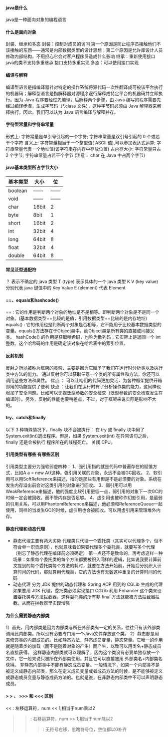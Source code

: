 #### java是什么

java是一种面向对象的编程语言

#### 什么是面向对象

封装、继承和多态 封装：控制对成员的访问 第一个原因是防止程序员接触他们不该接触的东西——通常是内部数据类型的设计思想；第二个原因是允许库设计人员修改内部结构，不用担心它会对客户程序员造成什么影响 继承：重新使用接口
java的类不支持多重继承 接口支持多重实现 多态：可以使用接口实现

#### 编译与解释

编译型语言是指编译器针对特定的操作系统将源代码一次性翻译成可被该平台执行的机器码；解释型语言是指解释器对源程序逐行解释成特定平台的机器码并立即执行。因为 Java 程序要经过先编译，后解释两个步骤，由 Java
编写的程序需要先经过编译步骤，生成字节码（*.class 文件），这种字节码必须由 Java 解释器来解释执行。因此，我们可以认为 Java 语言编译与解释并存。

#### 字符型常量和字符串常量

形式上: 字符常量是单引号引起的一个字符; 字符串常量是双引号引起的 0 个或若干个字符 含义上: 字符常量相当于一个整型值( ASCII 值),可以参加表达式运算; 字符串常量代表一个地址值(该字符串在内存中存放位置)
占内存大小: 字符常量只占 2 个字节; 字符串常量占若干个字节 (注意： char 在 Java 中占两个字节)

#### java基本类型所占字节大小

|  基本类型  |   大小  |   位  |
|   ----   |   ----  | ----  |
|  boolean  |    ——    |  —— |
|  void     |    ——    |  —— |
|  char     |   16bit  |  2  |
|  byte     |    8bit  |  1  |
|  short    |   16bit  |  2  |
|  int      |   32bit  |  4  |
|  long     |   64bit  |  8  |
|  float    |   32bit  |  4  |
|  double   |   64bit  |  8  |

#### 常见泛型通配符

？ 表示不确定的 java 类型 T (type) 表示具体的一个 java 类型 K V (key value) 分别代表 java 键值中的 Key Value E (element) 代表 Element

#### ==、equals和hashcode()

== : 它的作用是判断两个对象的地址是不是相等。即判断两个对象是不是同一个对象。(基本数据类型==比较的是值，引用数据类型==比较的是内存地址)
equals() : 它的作用也是判断两个对象是否相等，它不能用于比较基本数据类型的变量。equals()方法存在于Object类中，而Object类是所有类的直接或间接父类。 hashCode()
的作用是获取哈希码，也称为散列码；它实际上是返回一个 int 整数。这个哈希码的作用是确定该对象在哈希表中的索引位置。

#### 反射机制

反射之所以被称为框架的灵魂，主要是因为它赋予了我们在运行时分析类以及执行类中方法的能力。 通过反射你可以获取任意一个类的所有属性和方法，你还可以调用这些方法和属性。 优点 ： 可以让咱们的代码更加灵活、为各种框架提供开箱即用的功能提供了便利
缺点 ：让我们在运行时有了分析操作类的能力，这同样也增加了安全问题。比如可以无视泛型参数的安全检查（泛型参数的安全检查发生在编译时）。另外，反射的性能也要稍差点，不过，对于框架来说实际是影响不大的。

#### try、catch和finally

以下 3 种特殊情况下，finally 块不会被执行： 在 try 或 finally 块中用了 System.exit(int)退出程序。但是，如果 System.exit(int) 在异常语句之后，finally 还是会被执行
程序所在的线程死亡。 关闭 CPU。

#### 引用类型有哪些 有哪些区别

引用类型主要分为强软弱虚四种： 1、强引用指的就是代码中普遍存在的赋值方式，比如A a = new A()这种。强引用关联的对象，永远不会被GC回收。
2、软引用可以用SoftReference来描述，指的是那些有用但是不是必须要的对象。系统在发生内存溢出前会对这类引用的对象进行回收。
3、弱引用可以用WeakReference来描述，他的强度比软引用更低一点，弱引用的对象下一次GC的时候一定会被回收，而不管内存是否足够。
4、虚引用也被称作幻影引用，是最弱的引用关系，可以用PhantomReference来描述，他必须和ReferenceQueue一起使用，同样的当发生GC的时候，虚引用也会被回收。可以用虚引用来管理堆外内存。

#### 静态代理和动态代理

- 静态代理主要有两大劣势 代理类只代理一个委托类（其实可以代理多个，但不符合单一职责原则），也就意味着如果要代理多个委托类，就要写多个代理（别忘了静态代理在编译前必须确定）
  第一点还不是致命的，再考虑这样一种场景：如果每个委托类的每个方法都要被织入同样的逻辑，比如说我要计算前文提到的每个委托类每个方法的耗时，就要在方法开始前，开始后分别织入计算时间的代码，那就算用代理类，它的方法也有无数这种重复的计算时间的代码
- 动态代理 分为 JDK 提供的动态代理和 Spring AOP 用到的 CGLib 生成的代理 如果要用 JDK 代理，委托类必须实现接口 CGLib 利用 Enhancer 这个类来设置委托类与方法拦截器，这样委托类的所有非
  final 方法就能被方法拦截器拦截，从而在拦截器里实现增强

#### 为什么需要静态内部类

1）首先，用内部类是因为内部类与所在外部类有一定的关系，往往只有该外部类调用此内部类。所以没有必要专门用一个Java文件存放这个类。
2）静态都是用来修饰类的内部成员的。比如静态方法，静态成员变量，静态常量。它唯一的作用就是随着类的加载（而不是随着对象的产生）而产生，以致可以用类名+静态成员名直接获得。
这样静态内部类就可以理解了，因为这个类没有必要单独存放一个文件，它一般来说只被所在外部类使用。并且它可以直接被用 外部类名+内部类名 获得。
非静态内部类中不能有静态成员变量。一般情况下，如果一个内部类不是被定义成静态内部类，那么在定义成员变量或者成员方法的时候，是不能够被定义成静态成员变量与静态成员方法的。也就是说，在非静态内部类中不可以声明静态成员。

#### > > 、 >>> 和 <<< 区别

<<  :     左移运算符，num << 1,相当于num乘以2
> > :     右移运算符，num >> 1,相当于num除以2
>>> :     无符号右移，忽略符号位，空位都以0补齐